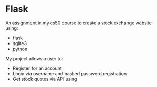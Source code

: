 # Flask

An assignment in my cs50 course to create a stock exchange website using:

<ul>
<li>flask</li>
<li>sqlite3</li>
<li>python</li>
</ul>

My project allows a user to:

<ul>
<li>Register for an account</li>
<li>Login via username and hashed password registration</li>
<li>Get stock quotes via API using <a href="https://iexcloud.io/console/search>IEXCLOUD</a></li>
<li>Buy and sell stocks using allotted money</li>
<li>View their portfolio</li>
<li>View their transaction history</li>
</ul>
